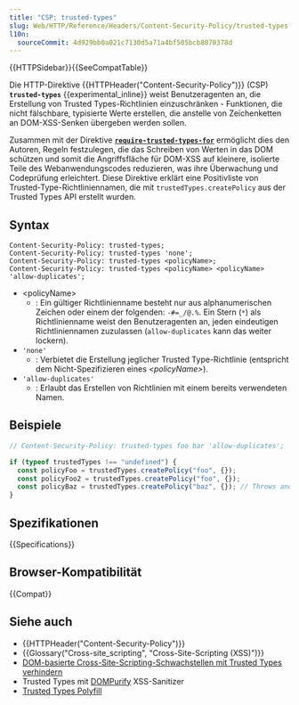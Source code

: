 ```yaml
---
title: "CSP: trusted-types"
slug: Web/HTTP/Reference/Headers/Content-Security-Policy/trusted-types
l10n:
  sourceCommit: 4d929bb0a021c7130d5a71a4bf505bcb8070378d
---
```


{{HTTPSidebar}}{{SeeCompatTable}}

Die HTTP-Direktive {{HTTPHeader("Content-Security-Policy")}} (CSP) **`trusted-types`** {{experimental_inline}} weist Benutzeragenten an, die Erstellung von Trusted Types-Richtlinien einzuschränken - Funktionen, die nicht fälschbare, typisierte Werte erstellen, die anstelle von Zeichenketten an DOM-XSS-Senken übergeben werden sollen.

Zusammen mit der Direktive **[`require-trusted-types-for`](/de/docs/Web/HTTP/Reference/Headers/Content-Security-Policy/require-trusted-types-for)** ermöglicht dies den Autoren, Regeln festzulegen, die das Schreiben von Werten in das DOM schützen und somit die Angriffsfläche für DOM-XSS auf kleinere, isolierte Teile des Webanwendungscodes reduzieren, was ihre Überwachung und Codeprüfung erleichtert. Diese Direktive erklärt eine Positivliste von Trusted-Type-Richtliniennamen, die mit `trustedTypes.createPolicy` aus der Trusted Types API erstellt wurden.

## Syntax

```http
Content-Security-Policy: trusted-types;
Content-Security-Policy: trusted-types 'none';
Content-Security-Policy: trusted-types <policyName>;
Content-Security-Policy: trusted-types <policyName> <policyName> 'allow-duplicates';
```

- \<policyName>
  - : Ein gültiger Richtlinienname besteht nur aus alphanumerischen Zeichen oder einem der folgenden: `-#=_/@.%`. Ein Stern (`*`) als Richtlinienname weist den Benutzeragenten an, jeden eindeutigen Richtliniennamen zuzulassen (`allow-duplicates` kann das weiter lockern).
- `'none'`
  - : Verbietet die Erstellung jeglicher Trusted Type-Richtlinie (entspricht dem Nicht-Spezifizieren eines _\<policyName>_).
- `'allow-duplicates'`
  - : Erlaubt das Erstellen von Richtlinien mit einem bereits verwendeten Namen.

## Beispiele

```js
// Content-Security-Policy: trusted-types foo bar 'allow-duplicates';

if (typeof trustedTypes !== "undefined") {
  const policyFoo = trustedTypes.createPolicy("foo", {});
  const policyFoo2 = trustedTypes.createPolicy("foo", {});
  const policyBaz = trustedTypes.createPolicy("baz", {}); // Throws and dispatches a SecurityPolicyViolationEvent.
}
```

## Spezifikationen

{{Specifications}}

## Browser-Kompatibilität

{{Compat}}

## Siehe auch

- {{HTTPHeader("Content-Security-Policy")}}
- {{Glossary("Cross-site_scripting", "Cross-Site-Scripting (XSS)")}}
- [DOM-basierte Cross-Site-Scripting-Schwachstellen mit Trusted Types verhindern](https://web.dev/articles/trusted-types)
- Trusted Types mit [DOMPurify](https://github.com/cure53/DOMPurify#what-about-dompurify-and-trusted-types) XSS-Sanitizer
- [Trusted Types Polyfill](https://github.com/w3c/trusted-types#polyfill)
